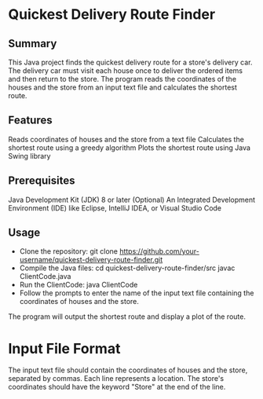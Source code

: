 # Quickest Delivery Route Finder
## Summary
This Java project finds the quickest delivery route for a store's delivery car. The delivery car must visit each house once to deliver the ordered items and then return to the store. The program reads the coordinates of the houses and the store from an input text file and calculates the shortest route.

## Features
Reads coordinates of houses and the store from a text file
Calculates the shortest route using a greedy algorithm
Plots the shortest route using Java Swing library

## Prerequisites
Java Development Kit (JDK) 8 or later
(Optional) An Integrated Development Environment (IDE) like Eclipse, IntelliJ IDEA, or Visual Studio Code

## Usage
* Clone the repository:
git clone https://github.com/your-username/quickest-delivery-route-finder.git
* Compile the Java files:
cd quickest-delivery-route-finder/src
javac ClientCode.java
* Run the ClientCode:
java ClientCode
* Follow the prompts to enter the name of the input text file containing the coordinates of houses and the store.

The program will output the shortest route and display a plot of the route.

# Input File Format
The input text file should contain the coordinates of houses and the store, separated by commas. Each line represents a location. The store's coordinates should have the keyword "Store" at the end of the line.
